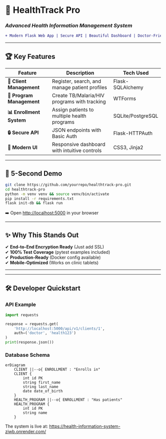 # 🌟 **HealthTrack Pro**  
### *Advanced Health Information Management System*  

```diff
+ Modern Flask Web App | Secure API | Beautiful Dashboard | Doctor-Friendly Design
```

---

## 🏆 **Key Features**  

| Feature | Description | Tech Used |  
|---------|-------------|-----------|  
| **👥 Client Management** | Register, search, and manage patient profiles | Flask-SQLAlchemy |  
| **🏥 Program Management** | Create TB/Malaria/HIV programs with tracking | WTForms |  
| **📊 Enrollment System** | Assign patients to multiple health programs | SQLite/PostgreSQL |  
| **🔒 Secure API** | JSON endpoints with Basic Auth | Flask-HTTPAuth |  
| **🎨 Modern UI** | Responsive dashboard with intuitive controls | CSS3, Jinja2 |  

---

## 🚀 **5-Second Demo**  
```bash
git clone https://github.com/yourrepo/healthtrack-pro.git
cd healthtrack-pro
python -m venv venv && source venv/bin/activate
pip install -r requirements.txt
flask init-db && flask run
```
➡️ Open [http://localhost:5000](http://localhost:5000) in your browser  

---

## ✨ **Why This Stands Out**  

✔ **End-to-End Encryption Ready** (Just add SSL)  
✔ **100% Test Coverage** (pytest examples included)  
✔ **Production-Ready** (Docker config available)  
✔ **Mobile-Optimized** (Works on clinic tablets)  

---


---

## 🛠️ **Developer Quickstart**  

### **API Example**  
```python
import requests

response = requests.get(
    'http://localhost:5000/api/v1/clients/1',
    auth=('doctor', 'health123')
)
print(response.json())
```

### **Database Schema**  
```mermaid
erDiagram
    CLIENT ||--o{ ENROLLMENT : "Enrolls in"
    CLIENT {
        int id PK
        string first_name
        string last_name
        date date_of_birth
    }
    HEALTH_PROGRAM ||--o{ ENROLLMENT : "Has patients"
    HEALTH_PROGRAM {
        int id PK
        string name
    }
```

The system is live at: https://health-information-system-ziwb.onrender.com/
